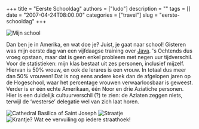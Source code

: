 +++
title = "Eerste Schooldag"
authors = ["ludo"]
description = ""
tags = []
date = "2007-04-24T08:00:00"
categories = ["travel"]
slug = "eerste-schooldag"
+++

![Mijn school](DSC_1086.JPG)

Dan ben je in Amerika, en wat doe je? Juist, je gaat naar school! Gisteren was mijn eerste dag van een vijfdaagse training over [Java](http://java.sun.com). 's Ochtends dus vroeg opstaan, maar dat is geen enkel probleem met negen uur tijdverschil. Voor de statistieken: mijn klas bestaat uit zes personen, inclusief mijzelf. Hiervan is 50% vrouw, en ook de lerares is een vrouw. In totaal dus meer dan 50% vrouwen! Dat is nog eens andere koek dan de afgelopen jaren op de Hogeschool, waar het percentage vrouwen verwaarloosbaar is geweest. Verder is er één echte Amerikaan, één Noor en drie Aziatiche personen. Hier is een duidelijk cultuurverschil (?) te zien: de Aziaten zeggen niets, terwijl de ‘westerse’ delegatie wel van zich laat horen.

![Cathedral Basilica of Saint Joseph](DSC_1080.JPG)
![Straatje](DSC_1085.JPG)
![Krantje? Wat ee vervuiling op iedere straathoek!](DSC_1078.JPG)

